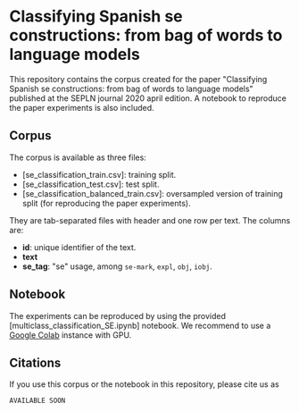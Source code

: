 # Classifying Spanish se constructions: from bag of words to language models

This repository contains the corpus created for the paper "Classifying Spanish se constructions: from bag of words to language models" published at the SEPLN journal 2020 april edition. A notebook to reproduce the paper experiments is also included.

## Corpus

The corpus is available as three files:

* [se_classification_train.csv]: training split.
* [se_classification_test.csv]: test split.
* [se_classification_balanced_train.csv]: oversampled version of training split (for reproducing the paper experiments).

They are tab-separated files with header and one row per text. The columns are:

* **id**: unique identifier of the text.
* **text**
* **se_tag**: "se" usage, among `se-mark`, `expl`, `obj`, `iobj`.

## Notebook

The experiments can be reproduced by using the provided [multiclass_classification_SE.ipynb] notebook. We recommend to use a [Google Colab](colab.research.google.com/) instance with GPU.

## Citations

If you use this corpus or the notebook in this repository, please cite us as

    AVAILABLE SOON
